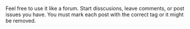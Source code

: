 Feel free to use it like a forum. Start disscusions, leave comments, or post issues you have.
You must mark each post with the correct tag or it might be removed.
